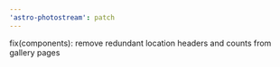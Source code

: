 ```yaml
---
'astro-photostream': patch
---
```


fix(components): remove redundant location headers and counts from gallery pages
